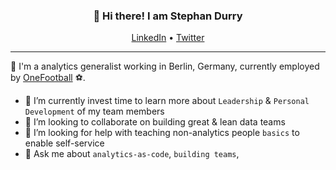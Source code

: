 <h3 align="center">👋 Hi there! I am Stephan Durry</h3>
<p align="center">
  <a href="https://www.linkedin.com/in/sdurry/">LinkedIn</a> •
  <a href="https://twitter.com/sdurry">Twitter</a>
</p>

---

💫 I'm a analytics generalist working in Berlin, Germany, currently employed by [OneFootball](https://company.onefootball.com/) ⚽.

- 🌱 I’m currently invest time to learn more about `Leadership` & `Personal Development` of my team members
- 👯 I’m looking to collaborate on building great & lean data teams
- 🤔 I’m looking for help with teaching non-analytics people `basics` to enable self-service
- 💬 Ask me about `analytics-as-code`, `building teams`, 
